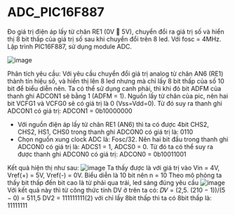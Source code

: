 # ADC_PIC16F887

Đo giá trị điện áp lấy từ chân RE1 (0V  5V), chuyển đổi ra giá trị số và hiển thị 8 bit thấp của giá trị số sau khi chuyển đổi trên 8 led. Với fosc = 4MHz. Lập trình PIC16F887,
sử dụng module ADC.

![image](https://github.com/PumkTbt/ADC_PIC16F887/assets/124877073/b4193d12-58b1-4eb1-a5ff-dd0a88d075fc)

Phân tích yêu cầu:
Với yêu cầu chuyển đổi giá trị analog từ chân AN6 (RE1) thành tín hiệu số, và hiển thị lên 8 led nhưng mà chỉ lấy 8 bit thấp của số 10 bit để biểu diễn nên. Ta
có thể sử dụng canh phải, thì khi đó bit ADFM của thanh ghi ADCON1 sẽ bằng 1 (ADFM = 1). Nguồn lấy từ chân của pic, nên hai bit VCFG1 và VCFG0 sẽ có giá trị là 0 (Vss=Vdd=0). Từ đó suy ra thanh ghi ADCON1 có giá trị:
ADCON1 = 0b10000000
- Với nguồn điện áp lấy từ chân RE1 (AN6) thì ta có được 4bit CHS2, CHS2, HS1, CHS0 trong thanh ghi ADCON0 có giá trị là: 0110
- Chọn nguồn xung clock ADC là: Fosc/32. Nên hai bit đầu trong thanh ghi ADCON0 có giá trị là: ADCS1 = 1, ADCS0 = 0. Từ đó ta có thể suy ra được thanh ghi ADCON0 có giá trị:
ADCON0 = 0b10011001

Kết quả hiện thị như sau:
![image](https://github.com/PumkTbt/ADC_PIC16F887/assets/124877073/9abfc2fe-98af-4ff8-8d60-187ea140bc5e)
Ta thấy được là với giá trị vào Vin = 4V, Vref(+) = 5V, Vref(-) = 0V. Biểu diễn là 10 bit nên n = 10 Theo mô phỏng ta thấy bit thấp đến bit cao là từ phải qua trái, led sáng đúng yêu cầu
![image](https://github.com/PumkTbt/ADC_PIC16F887/assets/124877073/1f55d15f-d717-4d94-8f18-a7a990c19f16)
Với kết quả này thì từ công thức tính DV ở trên ta có:
𝐷𝑉 = (2,5. (210 − 1))/(5 − 0) = 511,5
DV2 = 111111111(2) với chỉ lấy 8bit thấp thì ta có 8bit thấp là: 11111111

